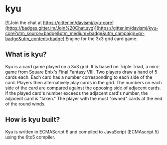 # kyu

[![Join the chat at https://gitter.im/davismj/kyu-core](https://badges.gitter.im/Join%20Chat.svg)](https://gitter.im/davismj/kyu-core?utm_source=badge&utm_medium=badge&utm_campaign=pr-badge&utm_content=badge)
Engine for the 3x3 grid card game.

## What is kyu?
Kyu is a card game played on a 3x3 grid. It is based on Triple Triad, a mini-game from Square Enix's Final Fantasy VIII. Two players draw a hand of 5 cards each. Each card has a number corresponding to each side of the card. Players then alternatively play cards in the grid. The numbers on each side of the card are compared against the opposing side of adjacent cards. If the played card's number exceeds the adjacent card's number, the adjacent card is "taken." The player with the most "owned" cards at the end of the round winds.

## How is kyu built?
Kyu is written in ECMAScript 6 and compiled to JavaScript (ECMAscript 5) using the 6to5 compiler.
